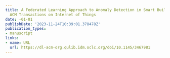 ```yaml
---
title: A Federated Learning Approach to Anomaly Detection in Smart Buildings textbar
  ACM Transactions on Internet of Things
date: -01-01
publishDate: '2023-11-24T10:39:01.378478Z'
publication_types:
- manuscript
links:
- name: URL
  url: https://dl-acm-org.qulib.idm.oclc.org/doi/10.1145/3467981
---
```

